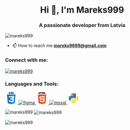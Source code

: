 <h1 align="center">Hi 👋, I'm Mareks999</h1>
<h3 align="center">A passionate developer from Latvia</h3>

<p align="left"> <img src="https://komarev.com/ghpvc/?username=mareks999&label=Profile%20views&color=0e75b6&style=flat" alt="mareks999" /> </p>

- 📫 How to reach me **mareks9699@gmail.com**

<h3 align="left">Connect with me:</h3>
<p align="left">
<a href="https://discord.gg/mareks999" target="blank"><img align="center" src="https://raw.githubusercontent.com/rahuldkjain/github-profile-readme-generator/master/src/images/icons/Social/discord.svg" alt="mareks999" height="30" width="40" /></a>
</p>

<h3 align="left">Languages and Tools:</h3>
<p align="left"> <a href="https://www.w3schools.com/css/" target="_blank" rel="noreferrer"> <img src="https://raw.githubusercontent.com/devicons/devicon/master/icons/css3/css3-original-wordmark.svg" alt="css3" width="40" height="40"/> </a> <a href="https://www.figma.com/" target="_blank" rel="noreferrer"> <img src="https://www.vectorlogo.zone/logos/figma/figma-icon.svg" alt="figma" width="40" height="40"/> </a> <a href="https://www.w3.org/html/" target="_blank" rel="noreferrer"> <img src="https://raw.githubusercontent.com/devicons/devicon/master/icons/html5/html5-original-wordmark.svg" alt="html5" width="40" height="40"/> </a> <a href="https://www.microsoft.com/en-us/sql-server" target="_blank" rel="noreferrer"> <img src="https://www.svgrepo.com/show/303229/microsoft-sql-server-logo.svg" alt="mssql" width="40" height="40"/> </a> <a href="https://www.python.org" target="_blank" rel="noreferrer"> <img src="https://raw.githubusercontent.com/devicons/devicon/master/icons/python/python-original.svg" alt="python" width="40" height="40"/> </a> </p>

<p><img align="left" src="https://github-readme-stats.vercel.app/api/top-langs?username=mareks999&show_icons=true&locale=en&layout=compact" alt="mareks999" /></p>

<p>&nbsp;<img align="center" src="https://github-readme-stats.vercel.app/api?username=mareks999&show_icons=true&locale=en" alt="mareks999" /></p>

<p><img align="center" src="https://github-readme-streak-stats.herokuapp.com/?user=mareks999&" alt="mareks999" /></p>
